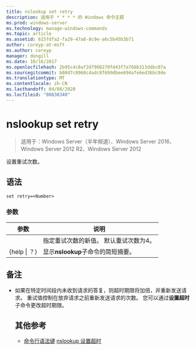 ```yaml
---
title: nslookup set retry
description: 适用于 * * * * 的 Windows 命令主题
ms.prod: windows-server
ms.technology: manage-windows-commands
ms.topic: article
ms.assetid: 615fdfa2-fa29-47a8-8c9e-a6c5b45b3b71
author: coreyp-at-msft
ms.author: coreyp
manager: dongill
ms.date: 10/16/2017
ms.openlocfilehash: 2b95c4c8af2d7960270fd43f7a766b313ddbc07a
ms.sourcegitcommit: b00d7c8968c4adc8f699dbee694afe6ed36bc9de
ms.translationtype: MT
ms.contentlocale: zh-CN
ms.lasthandoff: 04/08/2020
ms.locfileid: "80838340"
---
```

# <a name="nslookup-set-retry"></a>nslookup set retry

>适用于：Windows Server（半年频道）、Windows Server 2016、Windows Server 2012 R2、Windows Server 2012

设置重试次数。
## <a name="syntax"></a>语法
```
set retry=<Number>
```
### <a name="parameters"></a>参数

|    参数    |                                      说明                                       |
|-----------------|----------------------------------------------------------------------------------------|
|    <Number>     | 指定重试次数的新值。 默认重试次数为4。 |
| {help &#124; ？} |                 显示**nslookup**子命令的简短摘要。                  |

## <a name="remarks"></a>备注
- 如果在特定时间段内未收到请求的答复，则超时期限将加倍，并重新发送请求。 重试值控制在放弃请求之前重新发送请求的次数。 您可以通过**设置超时**子命令更改超时期限。
  ## <a name="additional-references"></a>其他参考
  - [命令行语法键](command-line-syntax-key.md)
  [nslookup 设置超时](nslookup-set-timeout.md)
